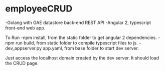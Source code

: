 # employeeCRUD

-Golang with GAE datastore back-end REST API
-Angular 2, typescript front-end web app.

To Run
-npm install, from the static folder to get angular 2 dependencies.
-npm run build, from static folder to compile typescript files to js.
-dev_appserver.py app.yaml, from base folder to start dev server.

Just access the localhost domain created by the dev server. It should load the CRUD page.
